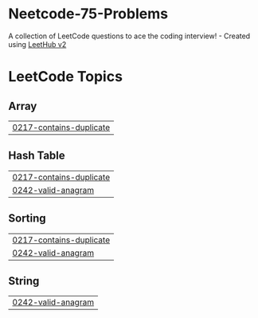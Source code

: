 # Neetcode-75-Problems
A collection of LeetCode questions to ace the coding interview! - Created using [LeetHub v2](https://github.com/arunbhardwaj/LeetHub-2.0)

<!---LeetCode Topics Start-->
# LeetCode Topics
## Array
|  |
| ------- |
| [0217-contains-duplicate](https://github.com/code-with-anonymous/Neetcode-75-Problems/tree/master/0217-contains-duplicate) |
## Hash Table
|  |
| ------- |
| [0217-contains-duplicate](https://github.com/code-with-anonymous/Neetcode-75-Problems/tree/master/0217-contains-duplicate) |
| [0242-valid-anagram](https://github.com/code-with-anonymous/Neetcode-75-Problems/tree/master/0242-valid-anagram) |
## Sorting
|  |
| ------- |
| [0217-contains-duplicate](https://github.com/code-with-anonymous/Neetcode-75-Problems/tree/master/0217-contains-duplicate) |
| [0242-valid-anagram](https://github.com/code-with-anonymous/Neetcode-75-Problems/tree/master/0242-valid-anagram) |
## String
|  |
| ------- |
| [0242-valid-anagram](https://github.com/code-with-anonymous/Neetcode-75-Problems/tree/master/0242-valid-anagram) |
<!---LeetCode Topics End-->